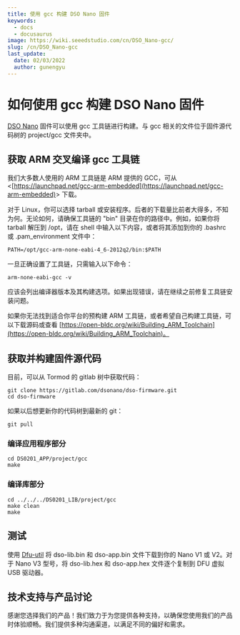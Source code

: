 ```yaml
---
title: 使用 gcc 构建 DSO Nano 固件
keywords:
  - docs
  - docusaurus
image: https://wiki.seeedstudio.com/cn/DSO_Nano-gcc/
slug: /cn/DSO_Nano-gcc
last_update:
  date: 02/03/2022
  author: gunengyu
---
```

# 如何使用 gcc 构建 DSO Nano 固件

[DSO Nano](/DSO_Nano "DSO Nano") 固件可以使用 gcc 工具链进行构建。与 gcc 相关的文件位于固件源代码树的 project/gcc 文件夹中。

## 获取 ARM 交叉编译 gcc 工具链

我们大多数人使用的 ARM 工具链是 ARM 提供的 GCC，可从 &lt;[https://launchpad.net/gcc-arm-embedded](https://launchpad.net/gcc-arm-embedded)&gt; 下载。

对于 Linux，你可以选择 tarball 或安装程序。后者的下载量比前者大得多，不知为何。无论如何，请确保工具链的 "bin" 目录在你的路径中。例如，如果你将 tarball 解压到 /opt，请在 shell 中输入以下内容，或者将其添加到你的 .bashrc 或 .pam_environment 文件中：

```
PATH=/opt/gcc-arm-none-eabi-4_6-2012q2/bin:$PATH
```

一旦正确设置了工具链，只需输入以下命令：

```
arm-none-eabi-gcc -v
```

应该会列出编译器版本及其构建选项。如果出现错误，请在继续之前修复工具链安装问题。

如果你无法找到适合你平台的预构建 ARM 工具链，或者希望自己构建工具链，可以下载源码或查看 [https://open-bldc.org/wiki/Building_ARM_Toolchain](https://open-bldc.org/wiki/Building_ARM_Toolchain)。

## 获取并构建固件源代码

目前，可以从 Tormod 的 gitlab 树中获取代码：

```
git clone https://gitlab.com/dsonano/dso-firmware.git
cd dso-firmware
```

如果以后想更新你的代码树到最新的 git：

```
git pull
```

### 编译应用程序部分

```
cd DS0201_APP/project/gcc
make
```

### 编译库部分

```
cd ../../../DS0201_LIB/project/gcc
make clean
make
```

## 测试

使用 [Dfu-util](/Dfu-util "Dfu-util") 将 dso-lib.bin 和 dso-app.bin 文件下载到你的 Nano V1 或 V2。对于 Nano V3 型号，将 dso-lib.hex 和 dso-app.hex 文件逐个复制到 DFU 虚拟 USB 驱动器。

## 技术支持与产品讨论

感谢您选择我们的产品！我们致力于为您提供各种支持，以确保您使用我们的产品时体验顺畅。我们提供多种沟通渠道，以满足不同的偏好和需求。

<div class="button_tech_support_container">
<a href="https://forum.seeedstudio.com/" class="button_forum"></a> 
<a href="https://www.seeedstudio.com/contacts" class="button_email"></a>
</div>

<div class="button_tech_support_container">
<a href="https://discord.gg/eWkprNDMU7" class="button_discord"></a> 
<a href="https://github.com/Seeed-Studio/wiki-documents/discussions/69" class="button_discussion"></a>
</div>